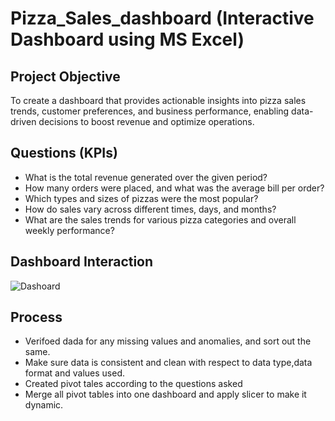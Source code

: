 # Pizza_Sales_dashboard (Interactive Dashboard using MS Excel)
## Project Objective
To create a dashboard that provides actionable insights into pizza sales trends, customer preferences, and business performance, enabling data-driven decisions to boost revenue and optimize operations.

## Questions (KPIs)
- What is the total revenue generated over the given period?
- How many orders were placed, and what was the average bill per order?
- Which types and sizes of pizzas were the most popular?
- How do sales vary across different times, days, and months?
- What are the sales trends for various pizza categories and overall weekly performance?

## Dashboard Interaction 
![Dashoard](https://github.com/user-attachments/assets/6a3b5cea-54c2-473d-860a-11b22030072e)


## Process
- Verifoed dada for any missing values and anomalies, and sort out the same.
- Make sure data is consistent and clean with respect to data type,data format and values used.
- Created pivot tales according to the questions asked
- Merge all pivot tables into one dashboard and apply slicer to make it dynamic.

